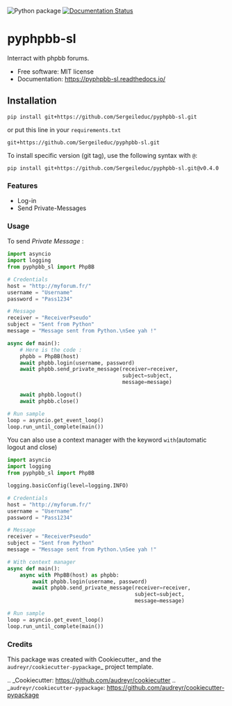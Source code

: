 ![Python package](https://github.com/Sergeileduc/pyphpbb-sl/workflows/Python%20package/badge.svg)
[![Documentation Status](https://readthedocs.org/projects/pyphpbb-sl/badge/?version=latest)](https://pyphpbb-sl.readthedocs.io/en/latest/?badge=latest)

# pyphpbb-sl

Interract with phpbb forums.


* Free software: MIT license
* Documentation: https://pyphpbb-sl.readthedocs.io/

## Installation
```shell
pip install git+https://github.com/Sergeileduc/pyphpbb-sl.git
```

or put this line in your `requirements.txt`

`git+https://github.com/Sergeileduc/pyphpbb-sl.git`

To install specific version (git tag), use the following syntax with `@`:

`pip install git+https://github.com/Sergeileduc/pyphpbb-sl.git@v0.4.0`

### Features
* Log-in
* Send Private-Messages

### Usage
To send *Private Message* :

```python
import asyncio
import logging
from pyphpbb_sl import PhpBB

# Credentials
host = "http://myforum.fr/"
username = "Username"
password = "Pass1234"

# Message
receiver = "ReceiverPseudo"
subject = "Sent from Python"
message = "Message sent from Python.\nSee yah !"

async def main():
    # Here is the code :
    phpbb = PhpBB(host)
    await phpbb.login(username, password)
    await phpbb.send_private_message(receiver=receiver,
                                     subject=subject,
                                     message=message)

    await phpbb.logout()
    await phpbb.close()

# Run sample
loop = asyncio.get_event_loop()
loop.run_until_complete(main())
```

You can also use a context manager with the keyword `with`(automatic logout and close)

```python
import asyncio
import logging
from pyphpbb_sl import PhpBB

logging.basicConfig(level=logging.INFO)

# Credentials
host = "http://myforum.fr/"
username = "Username"
password = "Pass1234"

# Message
receiver = "ReceiverPseudo"
subject = "Sent from Python"
message = "Message sent from Python.\nSee yah !"

# With context manager
async def main():
    async with PhpBB(host) as phpbb:
        await phpbb.login(username, password)
        await phpbb.send_private_message(receiver=receiver,
                                         subject=subject,
                                         message=message)

# Run sample
loop = asyncio.get_event_loop()
loop.run_until_complete(main())
```

### Credits

This package was created with Cookiecutter_ and the `audreyr/cookiecutter-pypackage`_ project template.

.. _Cookiecutter: https://github.com/audreyr/cookiecutter
.. _`audreyr/cookiecutter-pypackage`: https://github.com/audreyr/cookiecutter-pypackage

